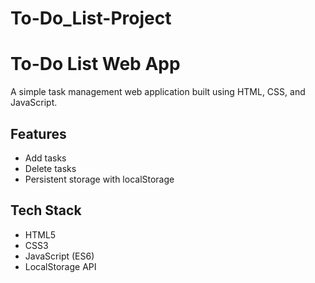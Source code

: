 # To-Do_List-Project

# To-Do List Web App
A simple task management web application built using HTML, CSS, and JavaScript.

## Features
- Add tasks
- Delete tasks
- Persistent storage with localStorage

## Tech Stack
- HTML5
- CSS3
- JavaScript (ES6)
- LocalStorage API

